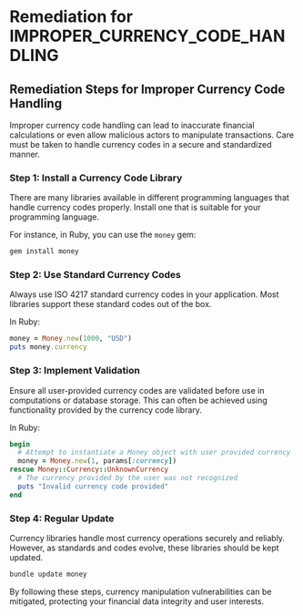 # Remediation for IMPROPER_CURRENCY_CODE_HANDLING

## Remediation Steps for Improper Currency Code Handling

Improper currency code handling can lead to inaccurate financial calculations or even allow malicious actors to manipulate transactions. Care must be taken to handle currency codes in a secure and standardized manner.

### Step 1: Install a Currency Code Library

There are many libraries available in different programming languages that handle currency codes properly. Install one that is suitable for your programming language. 

For instance, in Ruby, you can use the `money` gem:

```bash
gem install money
```

### Step 2: Use Standard Currency Codes

Always use ISO 4217 standard currency codes in your application. Most libraries support these standard codes out of the box.

In Ruby:

```ruby
money = Money.new(1000, "USD")
puts money.currency
```

### Step 3: Implement Validation

Ensure all user-provided currency codes are validated before use in computations or database storage. This can often be achieved using functionality provided by the currency code library.

In Ruby:

```ruby
begin
  # Attempt to instantiate a Money object with user provided currency
  money = Money.new(1, params[:currency])
rescue Money::Currency::UnknownCurrency
  # The currency provided by the user was not recognized
  puts "Invalid currency code provided"
end
```

### Step 4: Regular Update

Currency libraries handle most currency operations securely and reliably. However, as standards and codes evolve, these libraries should be kept updated.

```bash
bundle update money
```

By following these steps, currency manipulation vulnerabilities can be mitigated, protecting your financial data integrity and user interests.